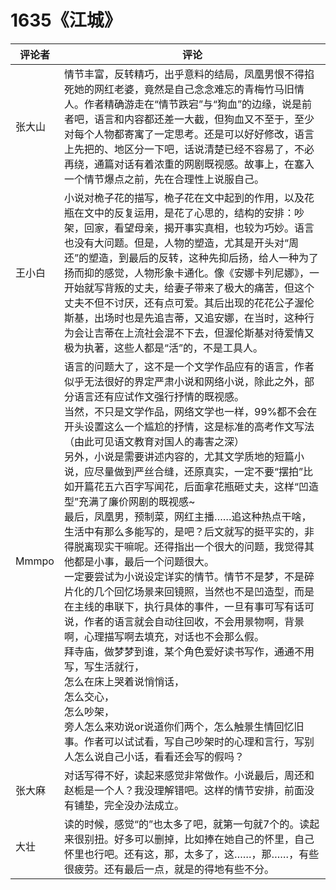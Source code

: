 # 1635《江城》

评论者 | 评论 |
|---|---|
张大山|情节丰富，反转精巧，出乎意料的结局，凤凰男恨不得掐死她的网红老婆，竟然是自己念念难忘的青梅竹马旧情人。作者精确游走在“情节跌宕”与“狗血”的边缘，说是前者吧，语言和内容都还差一大截，但狗血又不至于，至少对每个人物都寄寓了一定思考。还是可以好好修改，语言上先把的、地区分一下吧，话说清楚已经不容易了，不必再绕，通篇对话有着浓重的网剧既视感。故事上，在塞入一个情节爆点之前，先在合理性上说服自己。
王小白|小说对桅子花的描写，桅子花在文中起到的作用，以及花瓶在文中的反复运用，是花了心思的，结构的安排：吵架，回家，看望母亲，揭开事实真相，也较为巧妙。语言也没有大问题。但是，人物的塑造，尤其是开头对“周还”的塑造，到最后的反转，这种先抑后扬，给人一种为了扬而抑的感觉，人物形象卡通化。像《安娜卡列尼娜》，一开始就写背叛的丈夫，给妻子带来了极大的痛苦，但这个丈夫不但不讨厌，还有点可爱。其后出现的花花公子渥伦斯基，出场时也是先追吉蒂，又追安娜，在当时，这种行为会让吉蒂在上流社会混不下去，但渥伦斯基对待爱情又极为执著，这些人都是“活”的，不是工具人。
Mmmpo|语言的问题大了，这不是一个文学作品应有的语言，作者似乎无法很好的界定严肃小说和网络小说，除此之外，部分语言还有应试作文强行抒情的既视感。<br/>当然，不只是文学作品，网络文学也一样，99%都不会在开头设置这么一个尴尬的抒情，这是标准的高考作文写法（由此可见语文教育对国人的毒害之深）<br/>另外，小说是需要讲述内容的，尤其文学质地的短篇小说，应尽量做到严丝合缝，还原真实，一定不要“摆拍”比如开篇花五六百字写闻花，后面拿花瓶砸丈夫，这样“凹造型”充满了廉价网剧的既视感~<br/>最后，凤凰男，预制菜，网红主播……追这种热点干啥，生活中有那么多能写的，是吧？后文就写的挺平实的，非得脱离现实干嘛呢。还得指出一个很大的问题，我觉得其他都是小事，最后一个问题很大。<br/>一定要尝试为小说设定详实的情节。情节不是梦，不是碎片化的几个回忆场景来回镜照，当然也不是凹造型，而是在主线的串联下，执行具体的事件，一旦有事可写有话可说，作者的语言就会自动往回收，不会用景物啊，背景啊，心理描写啊去填充，对话也不会那么假。<br/>拜寺庙，做梦梦到谁，某个角色爱好读书写作，通通不用写，写生活就行，<br/>怎么在床上哭着说悄悄话，<br/>怎么交心，<br/>怎么吵架，<br/>旁人怎么来劝说or说道你们两个，怎么触景生情回忆旧事。作者可以试试看，写自己吵架时的心理和言行，写别人怎么说自己小话，看看还会写的假吗？
张大麻|对话写得不好，读起来感觉非常做作。小说最后，周还和赵栀是一个人？我没理解错吧。这样的情节安排，前面没有铺垫，完全没办法成立。
大壮|读的时候，感觉“的”也太多了吧，就第一句就7个的。读起来很别扭。好多可以删掉，比如捧在她自己的怀里，自己怀里也行吧。还有这，那，太多了，这……，那……，有些很疲劳。还有最后一点，就是的得地有些不分。
